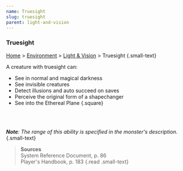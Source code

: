 ```yaml
---
name: Truesight 
slug: truesight
parent: light-and-vision
---
```

### Truesight 
[Home](dm-operations-center) > [Environment](environment) > [Light & Vision](light-and-vision) > Truesight {.small-text}

A creature with truesight can:
- See in normal and magical darkness
- See invisible creatures
- Detect illusions and auto succeed on saves
- Perceive the original form of a shapechanger
- See into the Ethereal Plane
{.square}

<br/>
<br/>

***Note**: The range of this ability is specified in the monster's description.* {.small-text}

> **Sources** <br/>
> System Reference Document, p. 86<br/>
> Player's Handbook, p. 183
{.read .small-text}